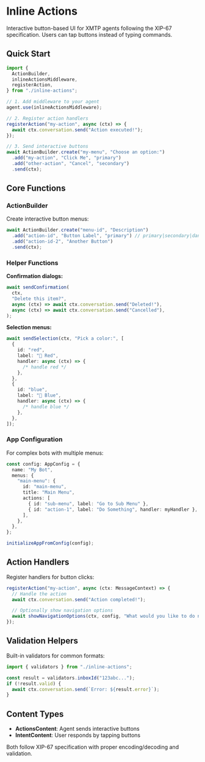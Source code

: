 # Inline Actions

Interactive button-based UI for XMTP agents following the XIP-67 specification. Users can tap buttons instead of typing commands.

## Quick Start

```typescript
import {
  ActionBuilder,
  inlineActionsMiddleware,
  registerAction,
} from "./inline-actions";

// 1. Add middleware to your agent
agent.use(inlineActionsMiddleware);

// 2. Register action handlers
registerAction("my-action", async (ctx) => {
  await ctx.conversation.send("Action executed!");
});

// 3. Send interactive buttons
await ActionBuilder.create("my-menu", "Choose an option:")
  .add("my-action", "Click Me", "primary")
  .add("other-action", "Cancel", "secondary")
  .send(ctx);
```

## Core Functions

### ActionBuilder

Create interactive button menus:

```typescript
await ActionBuilder.create("menu-id", "Description")
  .add("action-id", "Button Label", "primary") // primary|secondary|danger
  .add("action-id-2", "Another Button")
  .send(ctx);
```

### Helper Functions

**Confirmation dialogs:**

```typescript
await sendConfirmation(
  ctx,
  "Delete this item?",
  async (ctx) => await ctx.conversation.send("Deleted!"),
  async (ctx) => await ctx.conversation.send("Cancelled"),
);
```

**Selection menus:**

```typescript
await sendSelection(ctx, "Pick a color:", [
  {
    id: "red",
    label: "🔴 Red",
    handler: async (ctx) => {
      /* handle red */
    },
  },
  {
    id: "blue",
    label: "🔵 Blue",
    handler: async (ctx) => {
      /* handle blue */
    },
  },
]);
```

### App Configuration

For complex bots with multiple menus:

```typescript
const config: AppConfig = {
  name: "My Bot",
  menus: {
    "main-menu": {
      id: "main-menu",
      title: "Main Menu",
      actions: [
        { id: "sub-menu", label: "Go to Sub Menu" },
        { id: "action-1", label: "Do Something", handler: myHandler },
      ],
    },
  },
};

initializeAppFromConfig(config);
```

## Action Handlers

Register handlers for button clicks:

```typescript
registerAction("my-action", async (ctx: MessageContext) => {
  // Handle the action
  await ctx.conversation.send("Action completed!");

  // Optionally show navigation options
  await showNavigationOptions(ctx, config, "What would you like to do next?");
});
```

## Validation Helpers

Built-in validators for common formats:

```typescript
import { validators } from "./inline-actions";

const result = validators.inboxId("123abc...");
if (!result.valid) {
  await ctx.conversation.send(`Error: ${result.error}`);
}
```

## Content Types

- **ActionsContent**: Agent sends interactive buttons
- **IntentContent**: User responds by tapping buttons

Both follow XIP-67 specification with proper encoding/decoding and validation.
